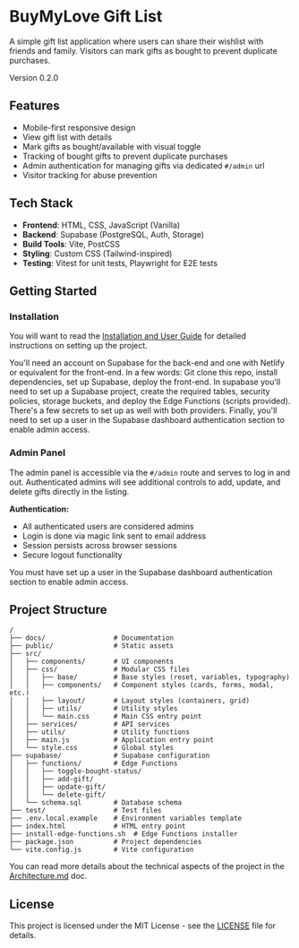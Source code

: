 # BuyMyLove Gift List

A simple gift list application where users can share their wishlist with friends and family. Visitors can mark gifts as bought to prevent duplicate purchases.

Version 0.2.0

## Features

- Mobile-first responsive design
- View gift list with details
- Mark gifts as bought/available with visual toggle
- Tracking of bought gifts to prevent duplicate purchases
- Admin authentication for managing gifts via dedicated `#/admin` url
- Visitor tracking for abuse prevention

## Tech Stack

- **Frontend**: HTML, CSS, JavaScript (Vanilla)
- **Backend**: Supabase (PostgreSQL, Auth, Storage)
- **Build Tools**: Vite, PostCSS
- **Styling**: Custom CSS (Tailwind-inspired)
- **Testing**: Vitest for unit tests, Playwright for E2E tests

## Getting Started

### Installation

You will want to read the [Installation and User Guide](./Installation-and-User-Guide.md) for detailed instructions on setting up the project.

You'll need an account on Supabase for the back-end and one with Netlify or equivalent for the front-end. In a few words: Git clone this repo, install dependencies, set up Supabase, deploy the front-end. In supabase you'll need to set up a Supabase project, create the required tables, security policies, storage buckets, and deploy the Edge Functions (scripts provided). There's a few secrets to set up as well with both providers. Finally, you'll need to set up a user in the Supabase dashboard authentication section to enable admin access.

### Admin Panel

The admin panel is accessible via the `#/admin` route and serves to log in and out. Authenticated admins will see additional controls to add, update, and delete gifts directly in the listing.

**Authentication:**
- All authenticated users are considered admins
- Login is done via magic link sent to email address
- Session persists across browser sessions
- Secure logout functionality

You must have set up a user in the Supabase dashboard authentication section to enable admin access. 

## Project Structure

```
/
├── docs/                 # Documentation
├── public/               # Static assets
├── src/
│   ├── components/       # UI components
│   ├── css/              # Modular CSS files
│   │   ├── base/         # Base styles (reset, variables, typography)
│   │   ├── components/   # Component styles (cards, forms, modal, etc.)
│   │   ├── layout/       # Layout styles (containers, grid)
│   │   ├── utils/        # Utility styles
│   │   └── main.css      # Main CSS entry point
│   ├── services/         # API services
│   ├── utils/            # Utility functions
│   ├── main.js           # Application entry point
│   └── style.css         # Global styles
├── supabase/             # Supabase configuration
│   ├── functions/        # Edge Functions
│   │   ├── toggle-bought-status/
│   │   ├── add-gift/
│   │   ├── update-gift/
│   │   └── delete-gift/
│   └── schema.sql        # Database schema
├── test/                 # Test files
├── .env.local.example    # Environment variables template
├── index.html            # HTML entry point
├── install-edge-functions.sh  # Edge Functions installer
├── package.json          # Project dependencies
└── vite.config.js        # Vite configuration
```

You can read more details about the technical aspects of the project in the [Architecture.md](./docs/Architecture.md) doc.

## License

This project is licensed under the MIT License - see the [LICENSE](LICENSE) file for details.
